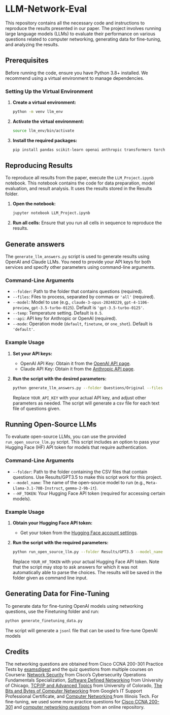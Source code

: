 # LLM-Network-Eval

This repository contains all the necessary code and instructions to reproduce the results presented in our paper. The project involves running large language models (LLMs) to evaluate their performance on various questions related to computer networking, generating data for fine-tuning, and analyzing the results.

## Prerequisites

Before running the code, ensure you have Python 3.8+ installed. We recommend using a virtual environment to manage dependencies.

### Setting Up the Virtual Environment

1. **Create a virtual environment:**
   ```bash
   python -m venv llm_env
   ```

2. **Activate the virtual environment:**
   ```bash
   source llm_env/bin/activate
   ```

3. **Install the required packages:**
   ```bash
   pip install pandas scikit-learn openai anthropic transformers torch accelerate beautifulsoup4 matplotlib tabulate
   ```

## Reproducing Results

To reproduce all results from the paper, execute the `LLM_Project.ipynb` notebook. This notebook contains the code for data preparation, model evaluation, and result analysis. It uses the results stored in the Results folder.

1. **Open the notebook:**
   ```bash
   jupyter notebook LLM_Project.ipynb
   ```

2. **Run all cells:**
   Ensure that you run all cells in sequence to reproduce the results.

## Generate answers

The `generate_llm_answers.py` script is used to generate results using OpenAI and Claude LLMs. You need to provide your API keys for both services and specify other parameters using command-line arguments.

### Command-Line Arguments

- `--folder`: Path to the folder that contains questions (required).
- `--files`: Files to process, separated by commas or `'all'` (required).
- `--model`: Model to use (e.g., `claude-3-opus-20240229`, `gpt-4-1106-preview`, `gpt-3.5-turbo-0125`). Default is `'gpt-3.5-turbo-0125'`.
- `--temp`: Temperature setting. Default is `0.5`.
- `--api`: API key for Anthropic or OpenAI (required).
- `--mode`: Operation mode (`default`, `finetune`, or `one_shot`). Default is `'default'`.

### Example Usage

1. **Set your API keys:**

   - OpenAI API Key: Obtain it from the [OpenAI API page](https://platform.openai.com/account/api-keys).
   - Claude API Key: Obtain it from the [Anthropic API page](https://console.anthropic.com/).

2. **Run the script with the desired parameters:**
   ```bash
   python generate_llm_answers.py --folder Questions/Original --files all --model gpt-4-1106-preview --temp 0.5 --api YOUR_API_KEY
   ```

   Replace `YOUR_API_KEY` with your actual API key, and adjust other parameters as needed. The script will generate a csv file for each text file of questions given.

## Running Open-Source LLMs

To evaluate open-source LLMs, you can use the provided `run_open_source_llm.py` script. This script includes an option to pass your Hugging Face (HF) API token for models that require authentication.

### Command-Line Arguments
- `--folder`: Path to the folder containing the CSV files that contain questions. Use Results/GPT3.5 to make this script work for this project.
- `--model_name`: The name of the open-source model to run (e.g., `Meta-Llama-3.1-70B-Instruct`, `gemma-2-9b-it`).
- `--HF_TOKEN`: Your Hugging Face API token (required for accessing certain models).

### Example Usage

1. **Obtain your Hugging Face API token:**

   - Get your token from the [Hugging Face account settings](https://huggingface.co/settings/tokens).

2. **Run the script with the required parameters:**
   ```bash
   python run_open_source_llm.py --folder Results/GPT3.5 --model_name Meta-Llama-3.1-70B-Instruct --HF_TOKEN YOUR_HF_TOKEN
   ```

   Replace `YOUR_HF_TOKEN` with your actual Hugging Face API token. Note that the script may stop to ask answers for which it was not automatically able to parse the choices. The results will be saved in the folder given as command line input.

## Generating Data for Fine-Tuning

To generate data for fine-tuning OpenAI models using networking questions, use the Finetuning folder and run:

   ```bash
   python generate_finetuning_data.py
   ```
The script will generate a `jsonl` file that can be used to fine-tune OpenAI models

## Credits
The networking questions are obtained from Cisco CCNA 200-301 Practice Tests by [examsdigest](https://examsdigest.com/courses/cisco-ccna-200-301/) and the quiz questions from multiple courses on Coursera: [Network Security](https://www.coursera.org/learn/network-security) from Cisco’s Cybersecurity Operations Fundamentals Specialization, [Software Defined Networking](https://www.coursera.org/learn/sdn/) from University of Chicago, [TCP/IP and Advanced Topics](https://coursera.org/learn/tcp-ip-advanced) from University of Colorado, [The Bits and Bytes of Computer Networking](https://www.coursera.org/learn/computer-networking) from Google’s IT Support Professional Certificate, and [Computer Networking ](https://www.coursera.org/learn/illinois-tech-computer-networking) from Illinois Tech. For fine-tuning, we used some more practice questions for [Cisco CCNA 200-301](https://www.examtopics.com/exams/cisco/200-301/view/1/) and [computer networking questions](https://www.sanfoundry.com/computer-networks-mcqs-basics/) from an online repository.
